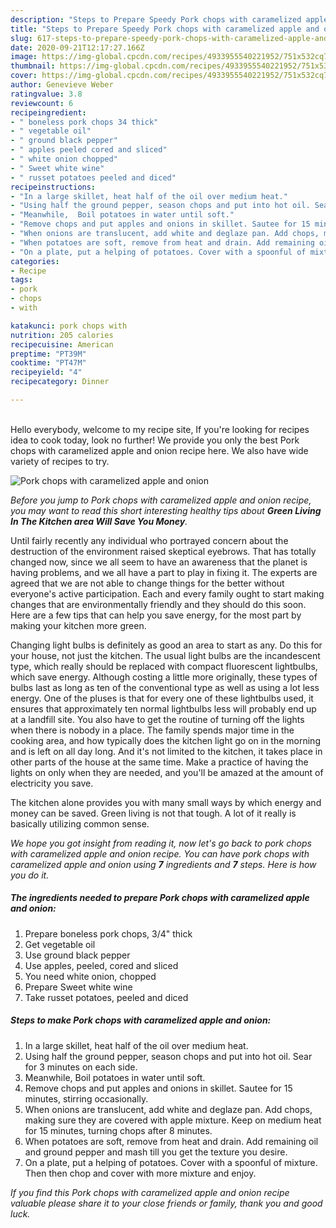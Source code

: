 ```yaml
---
description: "Steps to Prepare Speedy Pork chops with caramelized apple and onion"
title: "Steps to Prepare Speedy Pork chops with caramelized apple and onion"
slug: 617-steps-to-prepare-speedy-pork-chops-with-caramelized-apple-and-onion
date: 2020-09-21T12:17:27.166Z
image: https://img-global.cpcdn.com/recipes/4933955540221952/751x532cq70/pork-chops-with-caramelized-apple-and-onion-recipe-main-photo.jpg
thumbnail: https://img-global.cpcdn.com/recipes/4933955540221952/751x532cq70/pork-chops-with-caramelized-apple-and-onion-recipe-main-photo.jpg
cover: https://img-global.cpcdn.com/recipes/4933955540221952/751x532cq70/pork-chops-with-caramelized-apple-and-onion-recipe-main-photo.jpg
author: Genevieve Weber
ratingvalue: 3.8
reviewcount: 6
recipeingredient:
- " boneless pork chops 34 thick"
- " vegetable oil"
- " ground black pepper"
- " apples peeled cored and sliced"
- " white onion chopped"
- " Sweet white wine"
- " russet potatoes peeled and diced"
recipeinstructions:
- "In a large skillet, heat half of the oil over medium heat."
- "Using half the ground pepper, season chops and put into hot oil. Sear for 3 minutes on each side."
- "Meanwhile,  Boil potatoes in water until soft."
- "Remove chops and put apples and onions in skillet. Sautee for 15 minutes, stirring occasionally."
- "When onions are translucent, add white and deglaze pan. Add chops, making sure they are covered with apple mixture. Keep on medium heat for 15 minutes, turning chops after 8 minutes."
- "When potatoes are soft, remove from heat and drain. Add remaining oil and ground pepper and mash till you get the texture you desire."
- "On a plate, put a helping of potatoes. Cover with a spoonful of mixture. Then then chop and cover with more mixture and enjoy."
categories:
- Recipe
tags:
- pork
- chops
- with

katakunci: pork chops with 
nutrition: 205 calories
recipecuisine: American
preptime: "PT39M"
cooktime: "PT47M"
recipeyield: "4"
recipecategory: Dinner

---
```

<br>
Hello everybody, welcome to my recipe site, If you're looking for recipes idea to cook today, look no further! We provide you only the best Pork chops with caramelized apple and onion recipe here. We also have wide variety of recipes to try.
<br>


![Pork chops with caramelized apple and onion](https://img-global.cpcdn.com/recipes/4933955540221952/751x532cq70/pork-chops-with-caramelized-apple-and-onion-recipe-main-photo.jpg)

<i>Before you jump to Pork chops with caramelized apple and onion recipe, you may want to read this short interesting healthy tips about 
<strong>Green Living In The Kitchen area Will Save You Money</strong>.</i>
</br>

Until fairly recently any individual who portrayed concern about the destruction of the environment raised skeptical eyebrows. That has totally changed now, since we all seem to have an awareness that the planet is having problems, and we all have a part to play in fixing it. The experts are agreed that we are not able to change things for the better without everyone's active participation. Each and every family ought to start making changes that are environmentally friendly and they should do this soon. Here are a few tips that can help you save energy, for the most part by making your kitchen more green.

Changing light bulbs is definitely as good an area to start as any. Do this for your house, not just the kitchen. The usual light bulbs are the incandescent type, which really should be replaced with compact fluorescent lightbulbs, which save energy. Although costing a little more originally, these types of bulbs last as long as ten of the conventional type as well as using a lot less energy. One of the pluses is that for every one of these lightbulbs used, it ensures that approximately ten normal lightbulbs less will probably end up at a landfill site. You also have to get the routine of turning off the lights when there is nobody in a place. The family spends major time in the cooking area, and how typically does the kitchen light go on in the morning and is left on all day long. And it's not limited to the kitchen, it takes place in other parts of the house at the same time. Make a practice of having the lights on only when they are needed, and you'll be amazed at the amount of electricity you save.

The kitchen alone provides you with many small ways by which energy and money can be saved. Green living is not that tough. A lot of it really is basically utilizing common sense.


<i>We hope you got insight from reading it, now let's go back to pork chops with caramelized apple and onion recipe. You can have pork chops with caramelized apple and onion using <strong>7</strong> ingredients and <strong>7</strong> steps. Here is how you do it.
</i>

##### The ingredients needed to prepare Pork chops with caramelized apple and onion:

1. Prepare  boneless pork chops, 3/4&#34; thick
1. Get  vegetable oil
1. Use  ground black pepper
1. Use  apples, peeled, cored and sliced
1. You need  white onion, chopped
1. Prepare  Sweet white wine
1. Take  russet potatoes, peeled and diced


##### Steps to make Pork chops with caramelized apple and onion:

1. In a large skillet, heat half of the oil over medium heat.
1. Using half the ground pepper, season chops and put into hot oil. Sear for 3 minutes on each side.
1. Meanwhile,  Boil potatoes in water until soft.
1. Remove chops and put apples and onions in skillet. Sautee for 15 minutes, stirring occasionally.
1. When onions are translucent, add white and deglaze pan. Add chops, making sure they are covered with apple mixture. Keep on medium heat for 15 minutes, turning chops after 8 minutes.
1. When potatoes are soft, remove from heat and drain. Add remaining oil and ground pepper and mash till you get the texture you desire.
1. On a plate, put a helping of potatoes. Cover with a spoonful of mixture. Then then chop and cover with more mixture and enjoy.


<i>If you find this Pork chops with caramelized apple and onion recipe valuable please share it to your close friends or family, thank you and good luck.</i>
